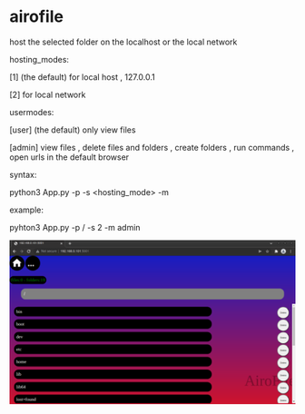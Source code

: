 # airofile

host the selected folder on the localhost or the local network 

hosting_modes:

[1] (the default) for local host , 127.0.0.1

[2] for local network 

usermodes:

[user] (the default) only view files

[admin] view files , delete files and folders , create folders , run commands , open urls in the default browser 

syntax:

python3 App.py -p <path> -s <hosting_mode> -m <usermode>

example:
  
pyhton3 App.py -p / -s 2 -m admin
  

![screenshot](https://github.com/IceShell101/airofile/blob/main/screenshots/Screenshot%20from%202022-02-13%2021-42-47.png)

